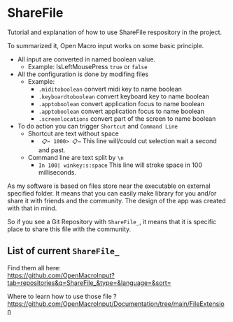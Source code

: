 # ShareFile
Tutorial and explanation of how to use ShareFile respository in the project.


To summarized it, Open Macro input works on some basic principle.
- All input are converted in named boolean value.
  - Example: IsLeftMousePress `true` or `false` 
- All the configuration is done by modifing files
  - Example: 
    - `.miditoboolean` convert midi key to name boolean
    - `.keyboardtoboolean` convert keyboard key to name boolean
    - `.apptoboolean` convert application focus to name boolean
    - `.apptoboolean` convert application focus to name boolean
    - `.screenlocations` convert part of the screen to name boolean 
- To do action you can trigger `Shortcut` and `Command Line`
  - Shortcut are text without space 
    - ` 📋✂️ 1000> 📋→` This line will/could cut selection wait a second and past.
  - Command line are text split by `\n` 
    - `In 100| winkey:s:space` This line will stroke space in 100 milliseconds.


As my software is based on files store near the executable on external specified folder.
It means that you can easily make library for you and/or share it with friends and the community.
The design of the app was created with that in mind.

So if you see a Git Repository with `ShareFile_`, it means that it is specific place to share this file with the community.


## List of current `ShareFile_`

Find them all here:  
https://github.com/OpenMacroInput?tab=repositories&q=ShareFile_&type=&language=&sort=  

Where to learn how to use those file ?
https://github.com/OpenMacroInput/Documentation/tree/main/FileExtension
